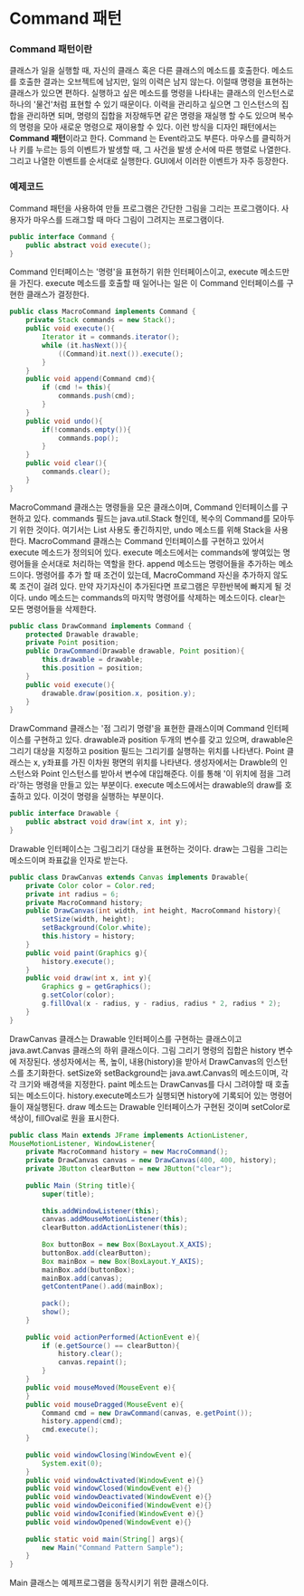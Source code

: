 # Command 패턴

### Command 패턴이란

클래스가 일을 실행할 때, 자신의 클래스 혹은 다른 클래스의 메소드를 호출한다. 메소드를 호출한 결과는 오브젝트에 남지만, 일의 이력은 남지 않는다. 이럴때 명령을 표현하는
클래스가 있으면 편하다. 실행하고 싶은 메소드를 명령을 나타내는 클래스의 인스턴스로 하나의 '물건'처럼 표현할 수 있기 때문이다. 이력을 관리하고 싶으면 그 인스턴스의 집합을
관리하면 되며, 명령의 집합을 저장해두면 같은 명령을 재실행 할 수도 있으며 복수의 명령을 모아 새로운 명령으로 재이용할 수 있다. 이런 방식을 디자인 패턴에서는
**Command 패턴**이라고 한다. Command 는 Event라고도 부른다. 마우스를 클릭하거나 키를 누르는 등의 이벤트가 발생할 때, 그 사건을 발생 순서에 따른 행렬로 나열한다. 그리고 나열한 이벤트를 순서대로
실행한다. GUI에서 이러한 이벤트가 자주 등장한다. 

### 예제코드
Command 패턴을 사용하여 만들 프로그램은 간단한 그림을 그리는 프로그램이다. 사용자가 마우스를 드래그할 때 마다 그림이 그려지는 프로그램이다.
```java
public interface Command {
    public abstract void execute();
}
```
Command 인터페이스는 '명령'을 표현하기 위한 인터페이스이고, execute 메소드만을 가진다. execute 메소드를 호출할 때 일어나는 일은 이 Command 인터페이스를
구현한 클래스가 결정한다.

```java
public class MacroCommand implements Command {
    private Stack commands = new Stack();
    public void execute(){
        Iterator it = commands.iterator();
        while (it.hasNext()){
            ((Command)it.next()).execute();
        }
    }
    public void append(Command cmd){
        if (cmd != this){
            commands.push(cmd);
        }
    }
    public void undo(){
        if(!commands.empty()){
            commands.pop();
        }
    }
    public void clear(){
        commands.clear();
    }
}
```
MacroCommand 클래스는 명령들을 모은 클래스이며, Command 인터페이스를 구현하고 있다. commands 필드는 java.util.Stack 형인데, 복수의 Command를 모아두기 위한 것이다.
여기서는 List 사용도 좋긴하지만, undo 메소드를 위해 Stack을 사용한다. MacroCommand 클래스는 Command 인터페이스를 구현하고 있어서 execute 메소드가 정의되어 있다.
execute 메소드에서는 commands에 쌓여있는 명령어들을 순서대로 처리하는 역할을 한다. append 메소드는 명령어들을 추가하는 메소드이다. 명령어를 추가 할 때 조건이 있는데,
MacroCommand 자신을 추가하지 않도록 조건이 걸려 있다. 만약 자기자신이 추가된다면 프로그램은 무한반복에 빠지게 될 것이다. undo 메소드는 commands의 마지막 명령어를 삭제하는
메소드이다. clear는 모든 명령어들을 삭제한다.

```java
public class DrawCommand implements Command {
    protected Drawable drawable;
    private Point position;
    public DrawCommand(Drawable drawable, Point position){
        this.drawable = drawable;
        this.position = position;
    }
    public void execute(){
        drawable.draw(position.x, position.y);
    }
}
```
DrawCommand 클래스는 '점 그리기 명령'을 표현한 클래스이며 Command 인터페이스를 구현하고 있다. drawable과 position 두개의 변수를 갖고 있으며, drawable은 그리기 대상을 지정하고
position 필드는 그리기를 실행하는 위치를 나타낸다. Point 클래스는 x, y좌표를 가진 이차원 평면의 위치를 나타낸다. 생성자에서는 Drawble의 인스턴스와 Point 인스턴스를 
받아서 변수에 대입해준다. 이를 통해 '이 위치에 점을 그려라'하는 명령을 만들고 있는 부분이다. execute 메소드에서는 drawable의 draw를 호출하고 있다. 이것이 명령을 실행하는 부분이다.

```java
public interface Drawable {
    public abstract void draw(int x, int y);
}
```
Drawable 인터페이스는 그림그리기 대상을 표현하는 것이다. draw는 그림을 그리는 메소드이며 좌표값을 인자로 받는다.

```java
public class DrawCanvas extends Canvas implements Drawable{
    private Color color = Color.red;
    private int radius = 6;
    private MacroCommand history;
    public DrawCanvas(int width, int height, MacroCommand history){
        setSize(width, height);
        setBackground(Color.white);
        this.history = history;
    }
    public void paint(Graphics g){
        history.execute();
    }
    public void draw(int x, int y){
        Graphics g = getGraphics();
        g.setColor(color);
        g.fillOval(x - radius, y - radius, radius * 2, radius * 2);
    }
}
```
DrawCanvas 클래스는 Drawable 인터페이스를 구현하는 클래스이고 java.awt.Canvas 클래스의 하위 클래스이다. 그림 그리기 명령의 집합은 history 변수에 저장된다.
생성자에서는 폭, 높이, 내용(history)을 받아서 DrawCanvas의 인스턴스를 초기화한다. setSize와 setBackground는 java.awt.Canvas의 메소드이며, 각각 크기와 배경색을 지정한다.
paint 메소드는 DrawCanvas를 다시 그려야할 때 호출되는 메소드이다. history.execute메소드가 실행되면 history에 기록되어 있는 명령어들이 재실행된다.
draw 메소드는 Drawable 인터페이스가 구현된 것이며 setColor로 색상이, fillOval로 원을 표시한다.

```java
public class Main extends JFrame implements ActionListener,
MouseMotionListener, WindowListener{
    private MacroCommand history = new MacroCommand();
    private DrawCanvas canvas = new DrawCanvas(400, 400, history);
    private JButton clearButton = new JButton("clear");
    
    public Main (String title){
        super(title);
        
        this.addWindowListener(this);
        canvas.addMouseMotionListener(this);
        clearButton.addActionListener(this);
        
        Box buttonBox = new Box(BoxLayout.X_AXIS);
        buttonBox.add(clearButton);
        Box mainBox = new Box(BoxLayout.Y_AXIS);
        mainBox.add(buttonBox);
        mainBox.add(canvas);
        getContentPane().add(mainBox);
        
        pack();
        show();
    }
    
    public void actionPerformed(ActionEvent e){
        if (e.getSource() == clearButton){
            history.clear();
            canvas.repaint();
        }
    }
    public void mouseMoved(MouseEvent e){
    }
    public void mouseDragged(MouseEvent e){
        Command cmd = new DrawCommand(canvas, e.getPoint());
        history.append(cmd);
        cmd.execute();
    }
    
    public void windowClosing(WindowEvent e){
        System.exit(0);
    }
    public void windowActivated(WindowEvent e){}
    public void windowClosed(WindowEvent e){}
    public void windowDeactivated(WindowEvent e){}
    public void windowDeiconified(WindowEvent e){}
    public void windowIconified(WindowEvent e){}
    public void windowOpened(WindowEvent e){}
    
    public static void main(String[] args){
        new Main("Command Pattern Sample");
    }
}
```
Main 클래스는 예제프로그램을 동작시키기 위한 클래스이다.

